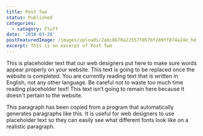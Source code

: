 ```yaml
---
title: Post Two
status: Published
categories:
  - category: Fluff
date: '2018-03-28'
postFeaturedImage: /images/uploads/2abc8b70a22557f057bf289ff874a24e_hd.jpg
excerpt: This is an excerpt of Post Two
---
```


This is placeholder text that our web designers put here to make sure words appear properly on your website. This text is going to be replaced once the website is completed. You are currently reading text that is written in English, not any other language. Be careful not to waste too much time reading placeholder text! This text isn’t going to remain here because it doesn't pertain to the website.

This paragraph has been copied from a program that automatically generates paragraphs like this. It is useful for web designers to use placeholder text so they can easily see what different fonts look like on a realistic paragraph.
